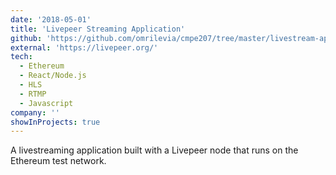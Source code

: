 ```yaml
---
date: '2018-05-01'
title: 'Livepeer Streaming Application'
github: 'https://github.com/omrilevia/cmpe207/tree/master/livestream-app'
external: 'https://livepeer.org/'
tech:
  - Ethereum
  - React/Node.js
  - HLS
  - RTMP
  - Javascript
company: ''
showInProjects: true
---
```


A livestreaming application built with a Livepeer node that runs on the Ethereum test network.
